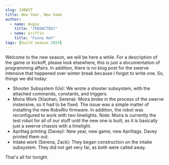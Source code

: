```yaml
---
slug: 24BW1T
title: New Year, New Game
author:
  - name: Augie
    title: "[REDACTED]"
  - name: Griffin
    title: "Funny Hat"
tags: [build season 2024]
---
```

Welcome to the new season, we will be here a while. For a description of the game or kickoff, please look elsewhere, this is just a documentation of programming affairs. In addition, there is no blog post for the swerve intensive that happened over winter break because I forgot to write one. So, things we did today:
* Shooter Subsystem (Us): We wrote a shooter subsystem, with the attached commands, constants, and triggers.
* Moira Work (Xiaohan, Serena): Moira broke in the process of the swerve instensive, so it had to be fixed. The issue was a simple matter of installing the new RoboRio firmware. In addition, the robot was reconfigured to work with two limelights. Note: Moira is currently the test robot for all of our stuff until the new one is built, as it is basically just a swerve chassis with a limelight.
* Apriltag printing (Davey): New year, new game, new Apriltags. Davey printed them out.
* Intake work (Serena, Zack): They began construction on the intake subsystem. They did not get very far, as both were called away. 

That's all for tonight.